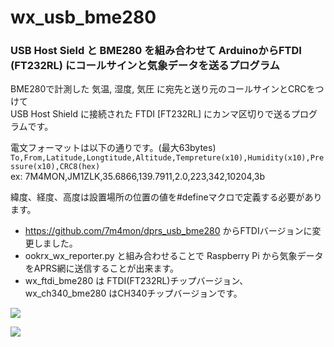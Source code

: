 # wx_usb_bme280
### USB Host Sield と BME280 を組み合わせて ArduinoからFTDI (FT232RL) にコールサインと気象データを送るプログラム

BME280で計測した 気温, 湿度, 気圧 に宛先と送り元のコールサインとCRCをつけて  
USB Host Shield に接続された FTDI [FT232RL] にカンマ区切りで送るプログラムです。

電文フォーマットは以下の通りです。(最大63bytes)  
``` To,From,Latitude,Longtitude,Altitude,Tempreture(x10),Humidity(x10),Pressure(x10),CRC8(hex) ```  
ex: 7M4MON,JM1ZLK,35.6866,139.7911,2.0,223,342,10204,3b

緯度、経度、高度は設置場所の位置の値を#defineマクロで定義する必要があります。  


* https://github.com/7m4mon/dprs_usb_bme280 からFTDIバージョンに変更しました。  
* ookrx_wx_reporter.py と組み合わせることで Raspberry Pi から気象データをAPRS網に送信することが出来ます。  
* wx_ftdi_bme280 は FTDI(FT232RL)チップバージョン、wx_ch340_bme280 はCH340チップバージョンです。


![](https://github.com/7m4mon/wx_ftdi_bme280/blob/main/wx_ftdi_bme280_block.png)

![](https://github.com/7m4mon/wx_ftdi_bme280/blob/main/wx_ftdi_bme280_inside.jpg)
